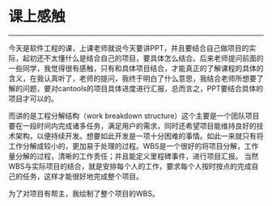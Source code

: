 # 课上感触

---
今天是软件工程的课，上课老师就说今天要讲PPT，并且要结合自己做项目的实际，起初还不太懂什么是结合自己的项目，要具体怎么结合。后来老师提问前面的一些同学，我觉得很有感触，只有和具体项目结合，才能真正的了解课程的具体的含义，在我认真听了，老师的提问，我终于明白了什么意思，我结合老师所想要了解的问题，要对cantools的项目具体进度进行汇报，总而言之，PPT要结合具体的项目才可以的。

而讲的是工程分解结构（work breakdown  structure）这个主要是一个团队项目要在一段时间内完成诸多任务，满足用户的需求，同时还希望项目能维持良好的技术架构，以便持续开发。想要如此开发是一项十分困难的事情。如此一来就只有将工作分解成较小的，更加易于处理的过程。WBS是一个很好的将项目分解，工作量分解的过程，清晰的工作责任；并且能定义里程碑事件，进行项目汇报。
当然WBS与实际项目的结合，就是安排每个人的工作，要求每个人按时按点的完成自己的任务，这样才能很好地完成整个项目。

为了对项目有帮主，我绘制了整个项目的WBS。